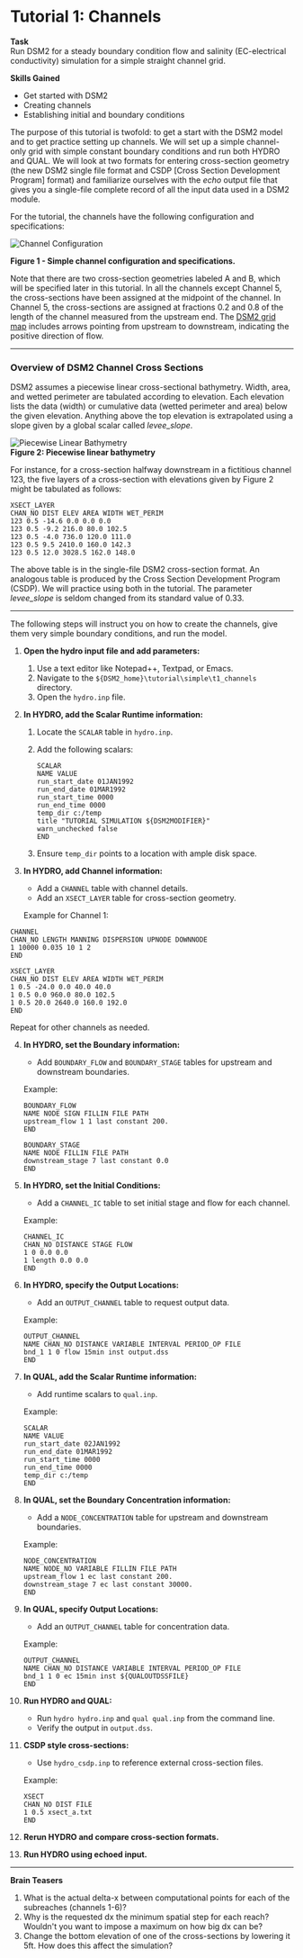 # Tutorial 1: Channels

**Task**  
Run DSM2 for a steady boundary condition flow and salinity (EC-electrical conductivity) simulation for a simple straight channel grid.  

**Skills Gained**

- Get started with DSM2
- Creating channels
- Establishing initial and boundary conditions  

The purpose of this tutorial is twofold: to get a start with the DSM2 model and to get practice setting up channels. We will set up a simple channel-only grid with simple constant boundary conditions and run both HYDRO and QUAL. We will look at two formats for entering cross-section geometry (the new DSM2 single file format and CSDP [Cross Section Development Program] format) and familiarize ourselves with the *echo* output file that gives you a single-file complete record of all the input data used in a DSM2 module.  

For the tutorial, the channels have the following configuration and specifications:  

![Channel Configuration](../attachments/5931233/5931232.png)  

**Figure 1 - Simple channel configuration and specifications.**  

Note that there are two cross-section geometries labeled A and B, which will be specified later in this tutorial. In all the channels except Channel 5, the cross-sections have been assigned at the midpoint of the channel. In Channel 5, the cross-sections are assigned at fractions 0.2 and 0.8 of the length of the channel measured from the upstream end. The [DSM2 grid map](https://data.cnra.ca.gov/dataset/dsm2) includes arrows pointing from upstream to downstream, indicating the positive direction of flow.

---

### Overview of DSM2 Channel Cross Sections

DSM2 assumes a piecewise linear cross-sectional bathymetry. Width, area, and wetted perimeter are tabulated according to elevation. Each elevation lists the data (width) or cumulative data (wetted perimeter and area) below the given elevation. Anything above the top elevation is extrapolated using a slope given by a global scalar called *levee_slope*.  

![Piecewise Linear Bathymetry](../attachments/5931233/5931234.png)  
**Figure 2: Piecewise linear bathymetry**

For instance, for a cross-section halfway downstream in a fictitious channel 123, the five layers of a cross-section with elevations given by Figure 2 might be tabulated as follows:

```
XSECT_LAYER
CHAN_NO DIST ELEV AREA WIDTH WET_PERIM
123 0.5 -14.6 0.0 0.0 0.0
123 0.5 -9.2 216.0 80.0 102.5
123 0.5 -4.0 736.0 120.0 111.0
123 0.5 9.5 2410.0 160.0 142.3
123 0.5 12.0 3028.5 162.0 148.0
```

The above table is in the single-file DSM2 cross-section format. An analogous table is produced by the Cross Section Development Program (CSDP). We will practice using both in the tutorial. The parameter *levee_slope* is seldom changed from its standard value of 0.33.

---

The following steps will instruct you on how to create the channels, give them very simple boundary conditions, and run the model.

1.  **Open the hydro input file and add parameters:**
    1.  Use a text editor like Notepad++, Textpad, or Emacs.
    2.  Navigate to the `${DSM2_home}\tutorial\simple\t1_channels` directory.
    3.  Open the `hydro.inp` file.

2.  **In HYDRO, add the Scalar Runtime information:**
    1.  Locate the `SCALAR` table in `hydro.inp`.
    2.  Add the following scalars:
        
            
            SCALAR
            NAME VALUE
            run_start_date 01JAN1992
            run_end_date 01MAR1992
            run_start_time 0000
            run_end_time 0000
            temp_dir c:/temp
            title "TUTORIAL SIMULATION ${DSM2MODIFIER}"
            warn_unchecked false
            END
            
        
    3.  Ensure `temp_dir` points to a location with ample disk space.


3.  **In HYDRO, add Channel information:**
    -  Add a `CHANNEL` table with channel details.
    -  Add an `XSECT_LAYER` table for cross-section geometry.

    Example for Channel 1:
```
CHANNEL
CHAN_NO LENGTH MANNING DISPERSION UPNODE DOWNNODE
1 10000 0.035 10 1 2
END

XSECT_LAYER
CHAN_NO DIST ELEV AREA WIDTH WET_PERIM
1 0.5 -24.0 0.0 40.0 40.0
1 0.5 0.0 960.0 80.0 102.5
1 0.5 20.0 2640.0 160.0 192.0
END
```
   Repeat for other channels as needed.

4. **In HYDRO, set the Boundary information:**
   - Add `BOUNDARY_FLOW` and `BOUNDARY_STAGE` tables for upstream and downstream boundaries.

   Example:

   ```
   BOUNDARY_FLOW
   NAME NODE SIGN FILLIN FILE PATH
   upstream_flow 1 1 last constant 200.
   END

   BOUNDARY_STAGE
   NAME NODE FILLIN FILE PATH
   downstream_stage 7 last constant 0.0
   END
   ```

5. **In HYDRO, set the Initial Conditions:**
   - Add a `CHANNEL_IC` table to set initial stage and flow for each channel.

   Example:

   ```
   CHANNEL_IC
   CHAN_NO DISTANCE STAGE FLOW
   1 0 0.0 0.0
   1 length 0.0 0.0
   END
   ```

6. **In HYDRO, specify the Output Locations:**
   - Add an `OUTPUT_CHANNEL` table to request output data.

   Example:

   ```
   OUTPUT_CHANNEL
   NAME CHAN_NO DISTANCE VARIABLE INTERVAL PERIOD_OP FILE
   bnd_1 1 0 flow 15min inst output.dss
   END
   ```

7. **In QUAL, add the Scalar Runtime information:**
   - Add runtime scalars to `qual.inp`.

   Example:

   ```
   SCALAR
   NAME VALUE
   run_start_date 02JAN1992
   run_end_date 01MAR1992
   run_start_time 0000
   run_end_time 0000
   temp_dir c:/temp
   END
   ```

8. **In QUAL, set the Boundary Concentration information:**
   - Add a `NODE_CONCENTRATION` table for upstream and downstream boundaries.

   Example:

   ```
   NODE_CONCENTRATION
   NAME NODE_NO VARIABLE FILLIN FILE PATH
   upstream_flow 1 ec last constant 200.
   downstream_stage 7 ec last constant 30000.
   END
   ```

9. **In QUAL, specify Output Locations:**
   - Add an `OUTPUT_CHANNEL` table for concentration data.

   Example:

   ```
   OUTPUT_CHANNEL
   NAME CHAN_NO DISTANCE VARIABLE INTERVAL PERIOD_OP FILE
   bnd_1 1 0 ec 15min inst ${QUALOUTDSSFILE}
   END
   ```

10. **Run HYDRO and QUAL:**
    - Run `hydro hydro.inp` and `qual qual.inp` from the command line.
    - Verify the output in `output.dss`.

11. **CSDP style cross-sections:**
    - Use `hydro_csdp.inp` to reference external cross-section files.

    Example:

    ```
    XSECT
    CHAN_NO DIST FILE
    1 0.5 xsect_a.txt
    END
    ```

12. **Rerun HYDRO and compare cross-section formats.**

13. **Run HYDRO using echoed input.**

---

**Brain Teasers**
1. What is the actual delta-x between computational points for each of the subreaches (channels 1-6)?
2. Why is the requested dx the minimum spatial step for each reach? Wouldn't you want to impose a maximum on how big dx can be?
3. Change the bottom elevation of one of the cross-sections by lowering it 5ft. How does this affect the simulation?

